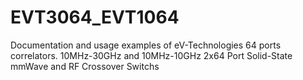 # EVT3064_EVT1064
Documentation and usage examples of eV-Technologies 64 ports correlators. 10MHz-30GHz and 10MHz-10GHz 2x64 Port Solid-State mmWave and RF Crossover Switchs
